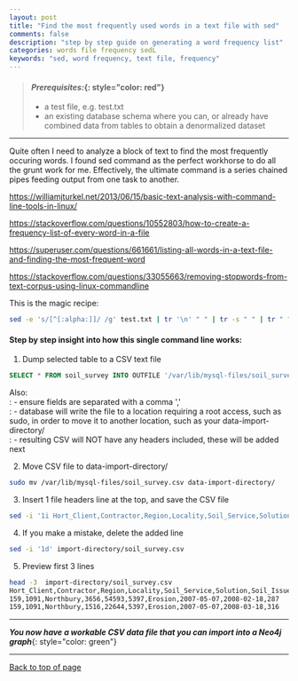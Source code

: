 ```yaml
---
layout: post
title: "Find the most frequently used words in a text file with sed"
comments: false
description: "step by step guide on generating a word frequency list"
categories: words file frequency sedL
keywords: "sed, word frequency, text file, frequency"
---
```


> #### *Prerequisites:*{: style="color: red"}
> - a test file, e.g. test.txt
> - an existing database schema where you can, or already have combined data from tables to obtain a denormalized dataset

---

Quite often I need to analyze a block of text to find the most frequently occuring words. I found sed command as the perfect workhorse to do all the grunt work for me. Effectively, the ultimate command is a series chained pipes feeding output from one task to another.

https://williamjturkel.net/2013/06/15/basic-text-analysis-with-command-line-tools-in-linux/

https://stackoverflow.com/questions/10552803/how-to-create-a-frequency-list-of-every-word-in-a-file

https://superuser.com/questions/661661/listing-all-words-in-a-text-file-and-finding-the-most-frequent-word

https://stackoverflow.com/questions/33055663/removing-stopwords-from-text-corpus-using-linux-commandline


This is the magic recipe:
```bash
sed -e 's/[^[:alpha:]]/ /g' test.txt | tr '\n' " " | tr -s " " | tr " " '\n' | sed '/^.$/d' | tr 'A-Z' 'a-z' | sort | uniq -c | sort -nr | nl | head -n 5

```

#### Step by step insight into how this single command line works:

1. Dump selected table to a CSV text file
```sql
SELECT * FROM soil_survey INTO OUTFILE '/var/lib/mysql-files/soil_survey.csv' FIELDS TERMINATED BY ',' LINES TERMINATED BY '\n';
```
Also:  
  : - ensure fields are separated with a comma ','  
  : - database will write the file to a location requiring a root access, such as sudo, in order to move it to another location, such as your data-import-directory/  
  : - resulting CSV will NOT have any headers included, these will be added next

2. Move CSV file to data-import-directory/
```bash
sudo mv /var/lib/mysql-files/soil_survey.csv data-import-directory/
```

3. Insert 1 file headers line at the top, and save the CSV file
```bash
sed -i '1i Hort_Client,Contractor,Region,Locality,Soil_Service,Solution,Soil_Issue,Date_Reported,Date_Actioned,DaysToAction' data-import-directory/soil_survey.csv
```

4. If you make a mistake, delete the added line 
```bash
sed -i '1d' import-directory/soil_survey.csv
```

5. Preview first 3 lines
```bash
head -3  import-directory/soil_survey.csv
Hort_Client,Contractor,Region,Locality,Soil_Service,Solution,Soil_Issue,Date_Reported,Date_Actioned,DaysToAction
159,1091,Northbury,3656,54593,5397,Erosion,2007-05-07,2008-02-18,287
159,1091,Northbury,1516,22644,5397,Erosion,2007-05-07,2008-03-18,316
```

---
***You now have a workable CSV data file that you can import into a Neo4j graph***{: style="color: green"}

---
[Back to top of page](#)
